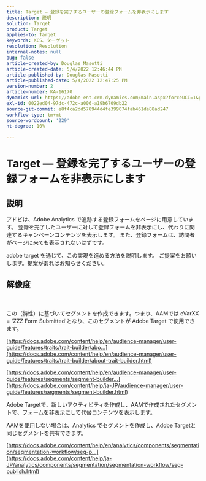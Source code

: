 ```yaml
---
title: Target — 登録を完了するユーザーの登録フォームを非表示にします
description: 説明
solution: Target
product: Target
applies-to: Target
keywords: KCS、ターゲット
resolution: Resolution
internal-notes: null
bug: false
article-created-by: Douglas Masotti
article-created-date: 5/4/2022 12:46:44 PM
article-published-by: Douglas Masotti
article-published-date: 5/4/2022 12:47:25 PM
version-number: 2
article-number: KA-16170
dynamics-url: https://adobe-ent.crm.dynamics.com/main.aspx?forceUCI=1&pagetype=entityrecord&etn=knowledgearticle&id=6049f73b-a8cb-ec11-a7b6-6045bd00d7cd
exl-id: 0022ed04-97dc-472c-a006-a19b6709db22
source-git-commit: e8f4ca2dd578944d4fe399074fab461de88ad247
workflow-type: tm+mt
source-wordcount: '229'
ht-degree: 10%

---
```


# Target — 登録を完了するユーザーの登録フォームを非表示にします

## 説明


アドビは、Adobe Analytics で追跡する登録フォームをページに用意しています。 登録を完了したユーザーに対して登録フォームを非表示にし、代わりに関連するキャンペーンコンテンツを表示します。 また、登録フォームは、訪問者がページに来ても表示されないはずです。

adobe target を通じて、この実現を進める方法を説明します。 ご提案をお願いします。提案があればお知らせください。


## 解像度

 <br><br>
この（特性）に基づいてセグメントを作成できます。つまり、AAMでは eVarXX = &#39;ZZZ Form Submitted&#39;となり、このセグメントが Adobe Target で使用できます。

[https://docs.adobe.com/content/help/en/audience-manager/user-guide/features/traits/trait-builder/abo...](https://docs.adobe.com/content/help/en/audience-manager/user-guide/features/traits/trait-builder/about-trait-builder.html)

[https://docs.adobe.com/content/help/en/audience-manager/user-guide/features/segments/segment-builder...](https://docs.adobe.com/content/help/ja-JP/audience-manager/user-guide/features/segments/segment-builder.html)

Adobe Targetで、新しいアクティビティを作成し、AAMで作成されたセグメントで、フォームを非表示にして代替コンテンツを表示します。



AAMを使用しない場合は、Analytics でセグメントを作成し、Adobe Targetと同じセグメントを共有できます。

[https://docs.adobe.com/content/help/en/analytics/components/segmentation/segmentation-workflow/seg-p...](https://docs.adobe.com/content/help/ja-JP/analytics/components/segmentation/segmentation-workflow/seg-publish.html)
